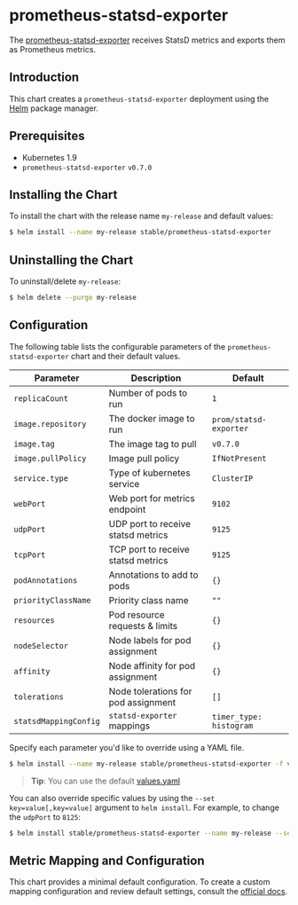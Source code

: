 # prometheus-statsd-exporter

The [prometheus-statsd-exporter](https://github.com/prometheus/statsd_exporter) receives StatsD metrics and exports them as Prometheus metrics.

## Introduction

This chart creates a `prometheus-statsd-exporter` deployment using the [Helm](https://helm.sh) package manager.


## Prerequisites

- Kubernetes 1.9
- `prometheus-statsd-exporter` `v0.7.0`


## Installing the Chart

To install the chart with the release name `my-release` and default values:

```sh
$ helm install --name my-release stable/prometheus-statsd-exporter
```


## Uninstalling the Chart

To uninstall/delete `my-release`:

```sh
$ helm delete --purge my-release
```


## Configuration

The following table lists the configurable parameters of the `prometheus-statsd-exporter` chart and their default values.


|             Parameter               |            Description                   |                    Default                |
|-------------------------------------|------------------------------------------|-------------------------------------------|
| `replicaCount`                      | Number of pods to run                    | `1`                                       |
| `image.repository`                  | The docker image to run                  | `prom/statsd-exporter`                    |
| `image.tag`                         | The image tag to pull                    | `v0.7.0`                                  |
| `image.pullPolicy`                  | Image pull policy                        | `IfNotPresent`                            |
| `service.type`                      | Type of kubernetes service               | `ClusterIP`                               |
| `webPort`                           | Web port for metrics endpoint            | `9102`                                    |
| `udpPort`                           | UDP port to receive statsd metrics       | `9125`                                    |
| `tcpPort`                           | TCP port to receive statsd metrics       | `9125`                                    |
| `podAnnotations`                    | Annotations to add to pods               | `{}`                                      |
| `priorityClassName`                 | Priority class name                      | `""`                                      |
| `resources`                         | Pod resource requests & limits           | `{}`                                      |
| `nodeSelector`                      | Node labels for pod assignment           | `{}`                                      |
| `affinity`                          | Node affinity for pod assignment         | `{}`                                      |
| `tolerations`                       | Node tolerations for pod assignment      | `[]`                                      |
| `statsdMappingConfig`               | `statsd-exporter` mappings               | `timer_type: histogram`                   |


Specify each parameter you'd like to override using a YAML file.

```sh
$ helm install --name my-release stable/prometheus-statsd-exporter -f values.yaml
```

> **Tip**: You can use the default [values.yaml](values.yaml)

You can also override specific values by using the `--set key=value[,key=value]` argument to `helm install`. For example, to change the `udpPort` to `8125`:

```sh
$ helm install stable/prometheus-statsd-exporter --name my-release --set udpPort=8125
```


## Metric Mapping and Configuration
This chart provides a minimal default configuration. To create a custom mapping configuration and review default settings, consult the [official docs](https://github.com/prometheus/statsd_exporter#metric-mapping-and-configuration).
